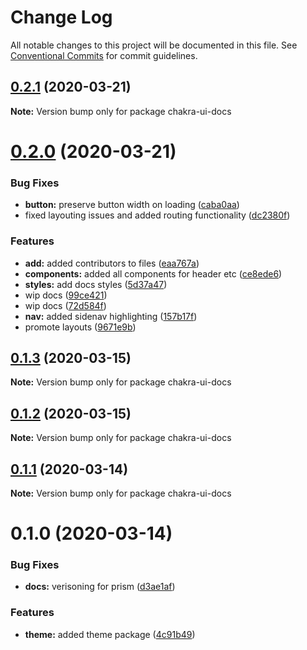 # Change Log

All notable changes to this project will be documented in this file.
See [Conventional Commits](https://conventionalcommits.org) for commit guidelines.

## [0.2.1](https://github.com/chakra-ui/chakra-ui-vue/compare/chakra-ui-docs@0.2.0...chakra-ui-docs@0.2.1) (2020-03-21)

**Note:** Version bump only for package chakra-ui-docs





# [0.2.0](https://github.com/chakra-ui/chakra-ui-vue/compare/chakra-ui-docs@0.1.3...chakra-ui-docs@0.2.0) (2020-03-21)


### Bug Fixes

* **button:** preserve button width on loading ([caba0aa](https://github.com/chakra-ui/chakra-ui-vue/commit/caba0aadc5f40928660c5250e9e2c99dc4ca7fe0))
* fixed layouting issues and added routing functionality ([dc2380f](https://github.com/chakra-ui/chakra-ui-vue/commit/dc2380fa9614f7ed50ade826af1aebadc6b9041f))


### Features

* **add:** added contributors to files ([eaa767a](https://github.com/chakra-ui/chakra-ui-vue/commit/eaa767a9ad381d386f996e6862ca0308364b9d8f))
* **components:** added all components for header etc ([ce8ede6](https://github.com/chakra-ui/chakra-ui-vue/commit/ce8ede6aac45624519ddcf66590b3c4d0d34b632))
* **styles:** add docs styles ([5d37a47](https://github.com/chakra-ui/chakra-ui-vue/commit/5d37a471d9314a263722cb7d45605ed66672e29d))
* wip docs ([99ce421](https://github.com/chakra-ui/chakra-ui-vue/commit/99ce421d7ecfecf7cc477ecce20d50894f782532))
* wip docs ([72d584f](https://github.com/chakra-ui/chakra-ui-vue/commit/72d584f26c3b948cade31fa3432039478b15adbb))
* **nav:** added sidenav highlighting ([157b17f](https://github.com/chakra-ui/chakra-ui-vue/commit/157b17f0c439aef48dde8fcda9dc803829b3a99c))
* promote layouts ([9671e9b](https://github.com/chakra-ui/chakra-ui-vue/commit/9671e9b1415ff326b767abef957dfa2e6c68e687))





## [0.1.3](https://github.com/chakra-ui/chakra-ui-vue/compare/chakra-ui-docs@0.1.2...chakra-ui-docs@0.1.3) (2020-03-15)

**Note:** Version bump only for package chakra-ui-docs





## [0.1.2](https://github.com/chakra-ui/chakra-ui-vue/compare/chakra-ui-docs@0.1.1...chakra-ui-docs@0.1.2) (2020-03-15)

**Note:** Version bump only for package chakra-ui-docs





## [0.1.1](https://github.com/codebender828/kiwi-ui/compare/chakra-ui-docs@0.1.0...chakra-ui-docs@0.1.1) (2020-03-14)

**Note:** Version bump only for package chakra-ui-docs





# 0.1.0 (2020-03-14)


### Bug Fixes

* **docs:** verisoning for prism ([d3ae1af](https://github.com/codebender828/kiwi-ui/commit/d3ae1af0306a5694efc0cb5b39598ac159411a6c))


### Features

* **theme:** added theme package ([4c91b49](https://github.com/codebender828/kiwi-ui/commit/4c91b4945dd5ecc766f54ae3a839eb9b5f1f8d85))
